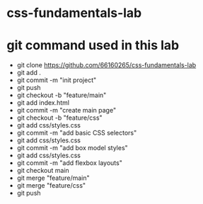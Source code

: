 # css-fundamentals-lab

# git command used in this lab
- git clone https://github.com/66160265/css-fundamentals-lab
- git add .
- git commit -m "init project"
- git push
- git checkout -b "feature/main"
- git add index.html
- git commit -m "create main page"
- git checkout -b "feature/css"
- git add css/styles.css
- git commit -m "add basic CSS selectors"
- git add css/styles.css
- git commit -m "add box model styles"
- git add css/styles.css
- git commit -m "add flexbox layouts"
- git checkout main
- git merge "feature/main"
- git merge "feature/css"
- git push
